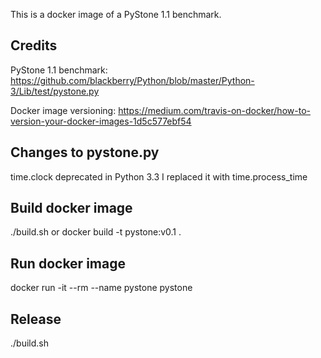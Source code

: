 This is a docker image of a PyStone 1.1 benchmark.

## Credits
PyStone 1.1 benchmark:
https://github.com/blackberry/Python/blob/master/Python-3/Lib/test/pystone.py

Docker image versioning:
https://medium.com/travis-on-docker/how-to-version-your-docker-images-1d5c577ebf54


## Changes to pystone.py
time.clock deprecated in Python 3.3
I replaced it with time.process_time


## Build docker image
./build.sh
or
docker build -t pystone:v0.1 .


## Run docker image
docker run -it --rm --name pystone pystone

## Release
./build.sh
